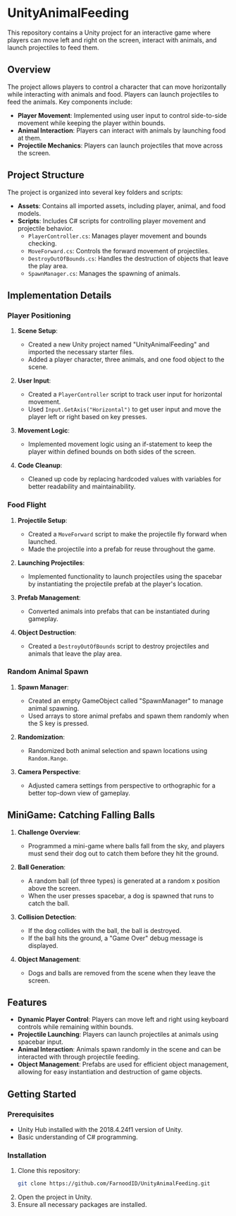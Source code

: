 # UnityAnimalFeeding

This repository contains a Unity project for an interactive game where players can move left and right on the screen, interact with animals, and launch projectiles to feed them.

## Overview

The project allows players to control a character that can move horizontally while interacting with animals and food. Players can launch projectiles to feed the animals. Key components include:

- **Player Movement**: Implemented using user input to control side-to-side movement while keeping the player within bounds.
- **Animal Interaction**: Players can interact with animals by launching food at them.
- **Projectile Mechanics**: Players can launch projectiles that move across the screen.

## Project Structure

The project is organized into several key folders and scripts:

- **Assets**: Contains all imported assets, including player, animal, and food models.
- **Scripts**: Includes C# scripts for controlling player movement and projectile behavior.
  - `PlayerController.cs`: Manages player movement and bounds checking.
  - `MoveForward.cs`: Controls the forward movement of projectiles.
  - `DestroyOutOfBounds.cs`: Handles the destruction of objects that leave the play area.
  - `SpawnManager.cs`: Manages the spawning of animals.

## Implementation Details

### Player Positioning

1. **Scene Setup**:
   - Created a new Unity project named "UnityAnimalFeeding" and imported the necessary starter files.
   - Added a player character, three animals, and one food object to the scene.

2. **User Input**:
   - Created a `PlayerController` script to track user input for horizontal movement.
   - Used `Input.GetAxis("Horizontal")` to get user input and move the player left or right based on key presses.

3. **Movement Logic**:
   - Implemented movement logic using an if-statement to keep the player within defined bounds on both sides of the screen.

4. **Code Cleanup**:
   - Cleaned up code by replacing hardcoded values with variables for better readability and maintainability.

### Food Flight

1. **Projectile Setup**:
   - Created a `MoveForward` script to make the projectile fly forward when launched.
   - Made the projectile into a prefab for reuse throughout the game.

2. **Launching Projectiles**:
   - Implemented functionality to launch projectiles using the spacebar by instantiating the projectile prefab at the player's location.

3. **Prefab Management**:
   - Converted animals into prefabs that can be instantiated during gameplay.

4. **Object Destruction**:
   - Created a `DestroyOutOfBounds` script to destroy projectiles and animals that leave the play area.

### Random Animal Spawn

1. **Spawn Manager**:
   - Created an empty GameObject called "SpawnManager" to manage animal spawning.
   - Used arrays to store animal prefabs and spawn them randomly when the S key is pressed.

2. **Randomization**:
   - Randomized both animal selection and spawn locations using `Random.Range`.

3. **Camera Perspective**:
   - Adjusted camera settings from perspective to orthographic for a better top-down view of gameplay.

## MiniGame: Catching Falling Balls

1. **Challenge Overview**:
   - Programmed a mini-game where balls fall from the sky, and players must send their dog out to catch them before they hit the ground.

2. **Ball Generation**:
   - A random ball (of three types) is generated at a random x position above the screen.
   - When the user presses spacebar, a dog is spawned that runs to catch the ball.

3. **Collision Detection**:
   - If the dog collides with the ball, the ball is destroyed.
   - If the ball hits the ground, a "Game Over" debug message is displayed.

4. **Object Management**:
   - Dogs and balls are removed from the scene when they leave the screen.


## Features

- **Dynamic Player Control**: Players can move left and right using keyboard controls while remaining within bounds.
- **Projectile Launching**: Players can launch projectiles at animals using spacebar input.
- **Animal Interaction**: Animals spawn randomly in the scene and can be interacted with through projectile feeding.
- **Object Management**: Prefabs are used for efficient object management, allowing for easy instantiation and destruction of game objects.

## Getting Started

### Prerequisites
- Unity Hub installed with the 2018.4.24f1 version of Unity.
- Basic understanding of C# programming.

### Installation
1. Clone this repository:
   ```bash
   git clone https://github.com/FarnoodID/UnityAnimalFeeding.git
   ```
2. Open the project in Unity.
3. Ensure all necessary packages are installed.

